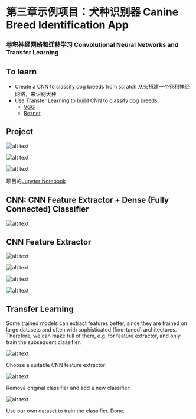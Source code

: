 [//]: # (Image References)

[image1]: ./Images/DogProject01.png
[image2]: ./Images/DogProject02.png
[image3]: ./Images/DogProject03.png
[image4]: ./Images/TransferLearning01.png
[image5]: ./Images/TransferLearning02.png
[image6]: ./Images/TransferLearning03.png
[image7]: ./Images/TransferLearning04.png
[image8]: ./Images/TransferLearning05_b.png
[image9]: ./Images/TransferLearning06.png
[image10]: ./Images/TransferLearning07.png
[image11]: ./Images/sample_cnn_b.png


# 第三章示例项目：犬种识别器 Canine Breed Identification App
### 卷积神经网络和迁移学习 Convolutional Neural Networks and Transfer Learning


## To learn

- Create a CNN to classify dog breeds from scratch 从头搭建一个卷积神经网络，来识别犬种
- Use Transfer Learning to build CNN to classify dog breeds
	- [VGG](http://www.robots.ox.ac.uk/~vgg/)
	- [Resnet](http://kaiminghe.com/icml16tutorial/index.html)

## Project

![alt text][image1]

![alt text][image2]

![alt text][image3]

项目的[Jupyter Notebook](https://nbviewer.jupyter.org/github/HorseBackAI/AIFundamentals/blob/master/dog-project/dog_app_demo.ipynb)

## CNN: CNN Feature Extractor + Dense (Fully Connected) Classifier

![alt text][image11]

## CNN Feature Extractor

![alt text][image4]

![alt text][image5]

![alt text][image6]

![alt text][image7]


## Transfer Learning

Some trained models can extract features better, since they are trained on large datasets and often with sophisticated (fine-tuned) architectures. Therefore, we can make full of them, e.g. for feature extractor, and only train the subsequent classifier.

![alt text][image8]

Choose a suitable CNN feature extractor:

![alt text][image9]

Remove original classifier and add a new classifier:

![alt text][image10]

Use our own dataset to train the classifier. Done.
